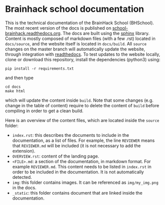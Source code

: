 # Brainhack school documentation

This is the technical documentation of the BrainHack School (BHSchool). The most recent version of the docs is published on [school-brainhack.readthedocs.org](https://school-brainhack.readthedocs.org). The docs are built using the [sphinx](http://www.sphinx-doc.org!) library. Content is mostly composed of markdown files (with a few .rst) located in `docs/source`, and the website itself is located in `docs/build`. All `source` changes on the master branch will automatically update the website, through integration with [readthedocs](https://readthedocs.org/). To test updates to the website locally, clone or download this repository, install the dependencies (python3) using:
```
pip install -r requirements.txt
```

and then type
```
cd docs
make html
```
which will update the content inside `build`. Note that some changes (e.g. change in the table of content) require to delete the content of `build` before compiling in order to get a clean build.

Here is an overview of the content files, which are located inside the `source` folder:
  * `index.rst`: this describes the documents to include in the documentation, as a list of files. For example, the line `REVIEWER` means that `REVIEWER.md` will be included (it is not necessary to add the extension).
  * `OVERVIEW.rst`: content of the landing page.
  * `<FILE>.md`: a section of the documentation, in markdown format. For example `REVIEWER.md`. This content needs to be listed in `index.rst` in order to be included in the documentation. It is not automatically detected.
  * `img`: this folder contains images. It can be referenced as `img/my_img.png` in the docs.
  * `_static`: this folder contains document that are linked inside the documentation.
